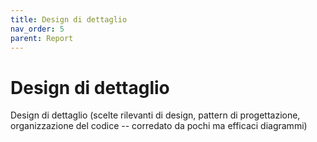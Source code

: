 ```yaml
---
title: Design di dettaglio
nav_order: 5
parent: Report
---
```

# Design di dettaglio
Design di dettaglio (scelte rilevanti di design, pattern di progettazione, organizzazione del codice -- corredato da pochi ma efficaci diagrammi)